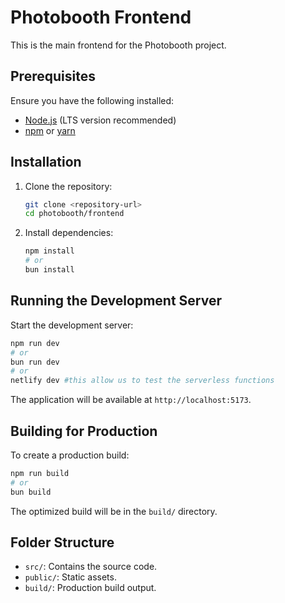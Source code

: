 # Photobooth Frontend

This is the main frontend for the Photobooth project.

## Prerequisites

Ensure you have the following installed:
- [Node.js](https://nodejs.org/) (LTS version recommended)
- [npm](https://www.npmjs.com/) or [yarn](https://yarnpkg.com/)

## Installation

1. Clone the repository:
    ```bash
    git clone <repository-url>
    cd photobooth/frontend
    ```

2. Install dependencies:
    ```bash
    npm install
    # or
    bun install
    ```

## Running the Development Server

Start the development server:
```bash
npm run dev
# or
bun run dev
# or
netlify dev #this allow us to test the serverless functions
```

The application will be available at `http://localhost:5173`.



## Building for Production

To create a production build:
```bash
npm run build
# or
bun build
```

The optimized build will be in the `build/` directory.

## Folder Structure

- `src/`: Contains the source code.
- `public/`: Static assets.
- `build/`: Production build output.